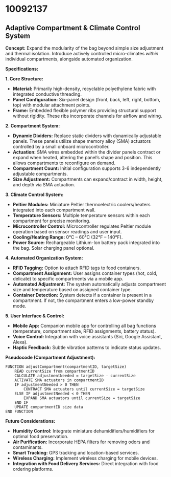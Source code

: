 # 10092137

## Adaptive Compartment & Climate Control System

**Concept:** Expand the modularity of the bag beyond simple size adjustment and thermal isolation. Introduce actively controlled micro-climates *within* individual compartments, alongside automated organization.

**Specifications:**

**1. Core Structure:**

*   **Material:** Primarily high-density, recyclable polyethylene fabric with integrated conductive threading.
*   **Panel Configuration:** Six-panel design (front, back, left, right, bottom, top) with modular attachment points.
*   **Frame:** Embedded flexible polymer ribs providing structural support without rigidity. These ribs incorporate channels for airflow and wiring.

**2. Compartment System:**

*   **Dynamic Dividers:**  Replace static dividers with dynamically adjustable panels. These panels utilize shape memory alloy (SMA) actuators controlled by a small onboard microcontroller.
*   **Actuation:** SMA wires embedded within the divider panels contract or expand when heated, altering the panel’s shape and position. This allows compartments to reconfigure on demand.
*   **Compartment Count:**  Initial configuration supports 3-6 independently adjustable compartments.
*   **Size Adjustment:** Compartments can expand/contract in width, height, and depth via SMA actuation.

**3. Climate Control System:**

*   **Peltier Modules:** Miniature Peltier thermoelectric coolers/heaters integrated into each compartment wall.
*   **Temperature Sensors:** Multiple temperature sensors within each compartment for precise monitoring.
*   **Microcontroller Control:**  Microcontroller regulates Peltier module operation based on sensor readings and user input.
*   **Cooling/Heating Range:** 0°C – 60°C (32°F – 140°F).
*   **Power Source:** Rechargeable Lithium-Ion battery pack integrated into the bag.  Solar charging panel optional.

**4. Automated Organization System:**

*   **RFID Tagging:**  Option to attach RFID tags to food containers.
*   **Compartment Assignment:**  User assigns container types (hot, cold, delicate) to specific compartments via a mobile app.
*   **Automated Adjustment:** The system automatically adjusts compartment size and temperature based on assigned container type.
*   **Container Detection:** System detects if a container is present in a compartment. If not, the compartment enters a low-power standby mode.

**5. User Interface & Control:**

*   **Mobile App:** Companion mobile app for controlling all bag functions (temperature, compartment size, RFID assignments, battery status).
*   **Voice Control:** Integration with voice assistants (Siri, Google Assistant, Alexa).
*   **Haptic Feedback:**  Subtle vibration patterns to indicate status updates.

**Pseudocode (Compartment Adjustment):**

```
FUNCTION adjustCompartment(compartmentID, targetSize)
    READ currentSize from compartmentID
    CALCULATE adjustmentNeeded = targetSize - currentSize
    ACTIVATE SMA actuators in compartmentID
    IF adjustmentNeeded > 0 THEN
        CONTRACT SMA actuators until currentSize = targetSize
    ELSE IF adjustmentNeeded < 0 THEN
        EXPAND SMA actuators until currentSize = targetSize
    END IF
    UPDATE compartmentID size data
END FUNCTION
```

**Future Considerations:**

*   **Humidity Control:** Integrate miniature dehumidifiers/humidifiers for optimal food preservation.
*   **Air Purification:** Incorporate HEPA filters for removing odors and contaminants.
*   **Smart Tracking:** GPS tracking and location-based services.
*   **Wireless Charging:**  Implement wireless charging for mobile devices.
*   **Integration with Food Delivery Services:**  Direct integration with food ordering platforms.
